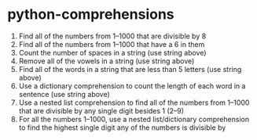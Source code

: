 # python-comprehensions
1. Find all of the numbers from 1–1000 that are divisible by 8
2. Find all of the numbers from 1–1000 that have a 6 in them
3. Count the number of spaces in a string (use string above)
4. Remove all of the vowels in a string (use string above)
5. Find all of the words in a string that are less than 5 letters (use string above)
6. Use a dictionary comprehension to count the length of each word in a sentence (use string above)
7. Use a nested list comprehension to find all of the numbers from 1–1000 that are divisible by any single digit besides 1 (2–9)
8. For all the numbers 1–1000, use a nested list/dictionary comprehension to find the highest single digit any of the numbers is divisible by
